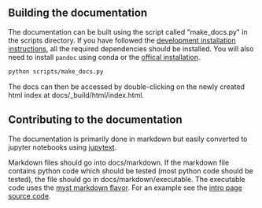 
## Building the documentation

The documentation can be built using the script called "make_docs.py" in the scripts directory.
If you have followed the [development installation instructions](dev_install.md), all the required
dependencies should be installed. You will also need to install `pandoc` using conda or the
[offical installation](https://pandoc.org/installing.html).

<!--pytest-codeblocks:skip-->
```bash
python scripts/make_docs.py
```

The docs can then be accessed by double-clicking on the newly created html index at docs/_build/html/index.html.

## Contributing to the documentation

The documentation is primarily done in markdown but easily converted to jupyter notebooks using
[jupytext](https://github.com/mwouts/jupytext).

Markdown files should go into docs/markdown. If the markdown file contains python code which should be
tested (most python code should be tested), the file should go in docs/markdown/executable. The
executable code uses the [myst markdown flavor](https://myst-parser.readthedocs.io/en/latest/).
For an example see the [intro page source code](https://github.com/DASDAE/dascore/blob/master/docs/markdown/executable/intro.md).
